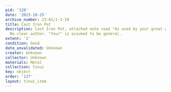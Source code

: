 ```yaml
---
pid: '128'
date: '2023-10-25'
archive_number: 23-01/1-2-29
title: Cast Iron Pot
description: Cast Iron Pot, attached note read "As used by your great grandmother"
  No clear author. "Your" is assumed to be general.
extent: '1'
condition: Good
date_unvalidated: Unknown
creator: Unknown
collector: Unknown
materials: Metal
collection: tinui
key: object
order: '127'
layout: tinui_item
---
```

